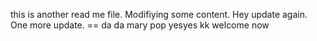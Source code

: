 this is another read me file. Modifiying some content. 
Hey update again. 
One more update. ==
da da 
mary pop
yesyes
kk
welcome now
